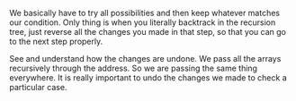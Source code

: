 We basically have to try all possibilities and then keep whatever matches our condition.
Only thing is when you literally backtrack in the recursion tree, just reverse all the changes you made in that step, so that you can go to the next step properly.

<!-- if(isValid(newx, newy, n) && m[newx][newy] == 1 && vis[newx][newy]== 0){
                char k = dir[i];
                temp.push_back(k);
                vis[newx][newy] = 1;
                f(newx, newy, n, temp, m, ans, vis);
                vis[newx][newy] = 0;
                temp.pop_back();
            }
         -->
         
See and understand how the changes are undone. We pass all the arrays recursively through the address. So we are passing the same thing everywhere. It is really important to undo the changes we made to check a particular case.